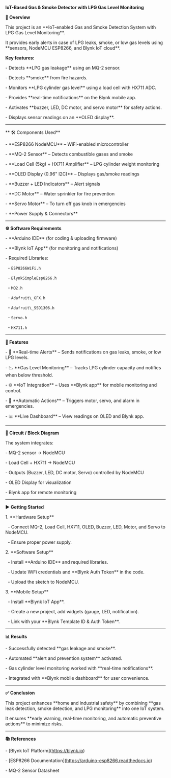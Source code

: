**IoT-Based Gas \& Smoke Detector with LPG Gas Level Monitoring**



**📌 Overview**

This project is an \*\*IoT-enabled Gas and Smoke Detection System with LPG Gas Level Monitoring\*\*.  

It provides early alerts in case of LPG leaks, smoke, or low gas levels using \*\*sensors, NodeMCU ESP8266, and Blynk IoT cloud\*\*.  



**Key features:**

\- Detects \*\*LPG gas leakage\*\* using an MQ-2 sensor.

\- Detects \*\*smoke\*\* from fire hazards.

\- Monitors \*\*LPG cylinder gas level\*\* using a load cell with HX711 ADC.

\- Provides \*\*real-time notifications\*\* on the Blynk mobile app.

\- Activates \*\*buzzer, LED, DC motor, and servo motor\*\* for safety actions.

\- Displays sensor readings on an \*\*OLED display\*\*.



---



** 🛠 Components Used**

\- \*\*ESP8266 NodeMCU\*\* – WiFi-enabled microcontroller  

\- \*\*MQ-2 Sensor\*\* – Detects combustible gases and smoke  

\- \*\*Load Cell (5kg) + HX711 Amplifier\*\* – LPG cylinder weight monitoring  

\- \*\*OLED Display (0.96" I2C)\*\* – Displays gas/smoke readings  

\- \*\*Buzzer + LED Indicators\*\* – Alert signals  

\- \*\*DC Motor\*\* – Water sprinkler for fire prevention  

\- \*\*Servo Motor\*\* – To turn off gas knob in emergencies  

\- \*\*Power Supply \& Connectors\*\*



---



**⚙️ Software Requirements**

\- \*\*Arduino IDE\*\* (for coding \& uploading firmware)  

\- \*\*Blynk IoT App\*\* (for monitoring and notifications)  

\- Required Libraries:

&nbsp; - `ESP8266WiFi.h`

&nbsp; - `BlynkSimpleEsp8266.h`

&nbsp; - `MQ2.h`

&nbsp; - `Adafruit\_GFX.h`

&nbsp; - `Adafruit\_SSD1306.h`

&nbsp; - `Servo.h`

&nbsp; - `HX711.h`



---



**📲 Features**

\- 🔔 \*\*Real-time Alerts\*\* – Sends notifications on gas leaks, smoke, or low LPG levels.  

\- 📉 \*\*Gas Level Monitoring\*\* – Tracks LPG cylinder capacity and notifies when below threshold.  

\- 🌐 \*\*IoT Integration\*\* – Uses \*\*Blynk app\*\* for mobile monitoring and control.  

\- 🚨 \*\*Automatic Actions\*\* – Triggers motor, servo, and alarm in emergencies.  

\- 📊 \*\*Live Dashboard\*\* – View readings on OLED and Blynk app.



---



**🔌 Circuit / Block Diagram**

The system integrates:

\- MQ-2 sensor → NodeMCU  

\- Load Cell + HX711 → NodeMCU  

\- Outputs (Buzzer, LED, DC motor, Servo) controlled by NodeMCU  

\- OLED Display for visualization  

\- Blynk app for remote monitoring  



---



 **▶️ Getting Started**

1\. \*\*Hardware Setup\*\*

&nbsp;  - Connect MQ-2, Load Cell, HX711, OLED, Buzzer, LED, Motor, and Servo to NodeMCU.

&nbsp;  - Ensure proper power supply.



2\. \*\*Software Setup\*\*

&nbsp;  - Install \*\*Arduino IDE\*\* and required libraries.

&nbsp;  - Update WiFi credentials and \*\*Blynk Auth Token\*\* in the code.

&nbsp;  - Upload the sketch to NodeMCU.



3\. \*\*Mobile Setup\*\*

&nbsp;  - Install \*\*Blynk IoT App\*\*.

&nbsp;  - Create a new project, add widgets (gauge, LED, notification).

&nbsp;  - Link with your \*\*Blynk Template ID \& Auth Token\*\*.



---


**📊 Results**

\- Successfully detected \*\*gas leakage and smoke\*\*.  

\- Automated \*\*alert and prevention system\*\* activated.  

\- Gas cylinder level monitoring worked with \*\*real-time notifications\*\*.  

\- Integrated with \*\*Blynk mobile dashboard\*\* for user convenience.  



---



**✅ Conclusion**

This project enhances \*\*home and industrial safety\*\* by combining \*\*gas leak detection, smoke detection, and LPG monitoring\*\* into one IoT system.  

It ensures \*\*early warning, real-time monitoring, and automatic preventive actions\*\* to minimize risks.  



---


**📚 References**

\- \[Blynk IoT Platform](https://blynk.io)  

\- \[ESP8266 Documentation](https://arduino-esp8266.readthedocs.io)  

\- MQ-2 Sensor Datasheet  



